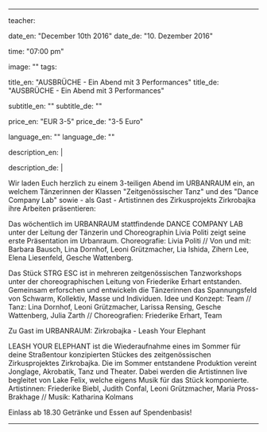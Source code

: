 
---
teacher: 

date_en: "December 10th 2016"
date_de: "10. Dezember 2016"

time: "07:00 pm"

image: ""
tags: 

title_en:  "AUSBRÜCHE - Ein Abend mit 3 Performances"
title_de:  "AUSBRÜCHE - Ein Abend mit 3 Performances"

subtitle_en: ""
subtitle_de: ""

price_en: "EUR 3-5"
price_de: "3-5 Euro"

language_en: ""
language_de: ""

description_en: |


description_de: |

  Wir laden Euch herzlich zu einem 3-teiligen Abend im URBANRAUM ein, an welchem Tänzerinnen der Klassen "Zeitgenössischer Tanz" und des "Dance Company Lab" sowie - als Gast - Artistinnen des Zirkusprojekts Zirkrobajka ihre Arbeiten präsentieren:
  
  Das wöchentlich im URBANRAUM stattfindende DANCE COMPANY LAB unter der Leitung der Tänzerin und Choreographin Livia Politi zeigt seine erste Präsentation im Urbanraum.
  Choreografie: Livia Politi // Von und mit: Barbara Bausch, Lina Dornhof, Leoni Grützmacher, Lia Ishida, Zihern Lee, Elena Liesenfeld, Gesche Wattenberg.

  Das Stück STRG ESC ist in mehreren zeitgenössischen Tanzworkshops unter der choreographischen Leitung von Friederike Erhart entstanden. Gemeinsam erforschen und entwickeln die Tänzerinnen das Spannungsfeld von Schwarm, Kollektiv, Masse und Individuen.
  Idee und Konzept: Team // Tanz: Lina Dornhof, Leoni Grützmacher, Larissa Rensing, Gesche Wattenberg, Julia Zarth // Choreografien: Friederike Erhart, Team
  
  Zu Gast im URBANRAUM:
  Zirkrobajka - Leash Your Elephant
  
  LEASH YOUR ELEPHANT ist die Wiederaufnahme eines im Sommer für deine Straßentour konzipierten Stückes des zeitgenössischen Zirkusprojektes Zirkrobajka. Die im Sommer entstandene Produktion vereint Jonglage, Akrobatik, Tanz und Theater. Dabei werden die Artistinnen live begleitet von Lake Felix, welche eigens Musik für das Stück komponierte.
  Artistinnen: Friederike Biebl, Judith Confal, Leoni Grützmacher, Maria Pross-Brakhage // Musik: Katharina Kolmans
  
  Einlass ab 18.30
  Getränke und Essen auf Spendenbasis!

---
